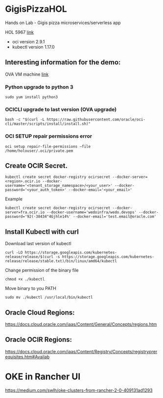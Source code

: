 # GigisPizzaHOL
Hands on Lab - Gigis pizza microservices/serverless app

HOL 5967 [link](https://github.com/oraclespainpresales/GigisPizzaHOL/blob/master/hol5967_userguide.md "HOL5967")
- oci version 2.9.1
- kubectl version 1.17.0

## Interesting information for the demo:

OVA VM machine [link](https://objectstorage.eu-frankfurt-1.oraclecloud.com/p/smpE_ekRW19rd4H31B4fPspIqXxRm-iSuaQ9kOc8_K8/n/wedoinfra/b/DevCS_Clone_WedoDevops/o/HOL5967-OOW2019%20OVAHOL5967-OOW2019.ova "ova hol")

### Python upgrade to python 3
```
sudo yum install python3
```
### OCICLI upgrade to last version (OVA upgrade)
```
bash -c "$(curl -L https://raw.githubusercontent.com/oracle/oci-cli/master/scripts/install/install.sh)"
```

### OCI SETUP repair permissions error
```
oci setup repair-file-permissions –file /home/holouser/.oci/private.pem
```
## Create OCIR Secret.
```
kubectl create secret docker-registry ocirsecret --docker-server=<region>.ocir.io --docker-username='<tenant_storage_namespace>/<your_user>' --docker-password='<your_auth_token>' --docker-email='<your_email>'
```
Example
```
kubectl create secret docker-registry ocirsecret --docker-server=fra.ocir.io --docker-username='wedoinfra/wedo.devops' --docker-password='92(·38434"4Gjhle14%' --docker-email='test.email@oracle.com'
```
## Install Kubectl with curl
Download last version of kubectl
```
curl -LO https://storage.googleapis.com/kubernetes-release/release/$(curl -s https://storage.googleapis.com/kubernetes-release/release/stable.txt)/bin/linux/amd64/kubectl
```
Change permission of the binary file
```
chmod +x ./kubectl
```
Move binary to you PATH
```
sudo mv ./kubectl /usr/local/bin/kubectl
```

## Oracle Cloud Regions:
https://docs.cloud.oracle.com/iaas/Content/General/Concepts/regions.htm

## Oracle OCIR Regions:
https://docs.cloud.oracle.com/iaas/Content/Registry/Concepts/registryprerequisites.htm#Availab

# OKE in Rancher UI

https://medium.com/swlh/oke-clusters-from-rancher-2-0-409131ad1293

